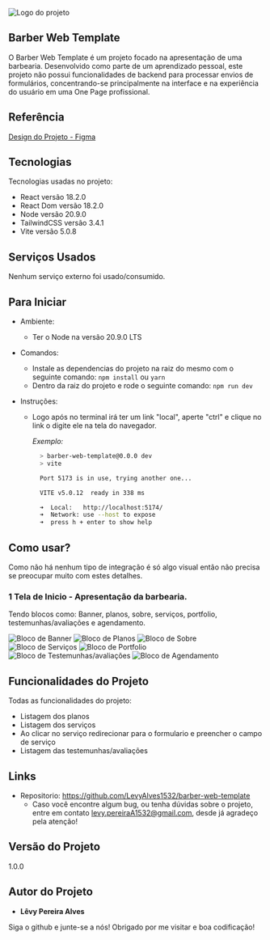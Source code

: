 ![Logo do projeto](https://github.com/LevyAlves1532/barber-web-template/blob/src/assets/readme/barber_bg_logo.png)

## Barber Web Template
O Barber Web Template é um projeto focado na apresentação de uma barbearia. Desenvolvido como parte de um aprendizado pessoal, este projeto não possui funcionalidades de backend para processar envios de formulários, concentrando-se principalmente na interface e na experiência do usuário em uma One Page profissional.

## Referência
[Design do Projeto - Figma](https://www.figma.com/file/bQ8oI26ml0jaLbHkUkEhCA/Barber-Web-Design?type=design&node-id=0%3A1&mode=design&t=0necF8FOt6yOu8aw-1)

## Tecnologias

Tecnologias usadas no projeto:

  * React versão 18.2.0
  * React Dom versão 18.2.0
  * Node versão 20.9.0
  * TailwindCSS versão 3.4.1
  * Vite versão 5.0.8

## Serviços Usados

Nenhum serviço externo foi usado/consumido.

## Para Iniciar

  * Ambiente:
    - Ter o Node na versão 20.9.0 LTS
  
  * Comandos:
    - Instale as dependencias do projeto na raiz do mesmo com o seguinte comando: `npm install` ou `yarn`
    - Dentro da raiz do projeto e rode o seguinte comando: `npm run dev`

  * Instruções:
    - Logo após no terminal irá ter um link "local", aperte "ctrl" e clique no link o digite ele na tela do navegador.
      
      *Exemplo:*

      ```bash
        > barber-web-template@0.0.0 dev
        > vite

        Port 5173 is in use, trying another one...

        VITE v5.0.12  ready in 338 ms     

        ➜  Local:   http://localhost:5174/
        ➜  Network: use --host to expose  
        ➜  press h + enter to show help
      ```

## Como usar?

Como não há nenhum tipo de integração é só algo visual então não precisa se preocupar muito com estes detalhes.

### 1 Tela de Inicio - Apresentação da barbearia.

Tendo blocos como: Banner, planos, sobre, serviços, portfolio, testemunhas/avaliações e agendamento.

![Bloco de Banner](https://github.com/LevyAlves1532/barber-web-template/blob/src/assets/readme/banner.jpeg)
![Bloco de Planos](https://github.com/LevyAlves1532/barber-web-template/blob/src/assets/readme/plans.jpeg)
![Bloco de Sobre](https://github.com/LevyAlves1532/barber-web-template/blob/src/assets/readme/about.jpeg)
![Bloco de Serviços](https://github.com/LevyAlves1532/barber-web-template/blob/src/assets/readme/services.jpeg)
![Bloco de Portfolio](https://github.com/LevyAlves1532/barber-web-template/blob/src/assets/readme/portfolio.jpeg)
![Bloco de Testemunhas/avaliações](https://github.com/LevyAlves1532/barber-web-template/blob/src/assets/readme/testimonial.jpeg)
![Bloco de Agendamento](https://github.com/LevyAlves1532/barber-web-template/blob/src/assets/readme/schedule.jpeg)

## Funcionalidades do Projeto

Todas as funcionalidades do projeto:
  - Listagem dos planos
  - Listagem dos serviços
  - Ao clicar no serviço redirecionar para o formulario e preencher o campo de serviço
  - Listagem das testemunhas/avaliações

## Links

* Repositorio: https://github.com/LevyAlves1532/barber-web-template
  - Caso você encontre algum bug, ou tenha dúvidas sobre o projeto, entre em contato levy.pereiraA1532@gmail.com, desde já agradeço pela atenção!

## Versão do Projeto

1.0.0

## Autor do Projeto

  * **Lêvy Pereira Alves**

Siga o github e junte-se a nós!
Obrigado por me visitar e boa codificação!
